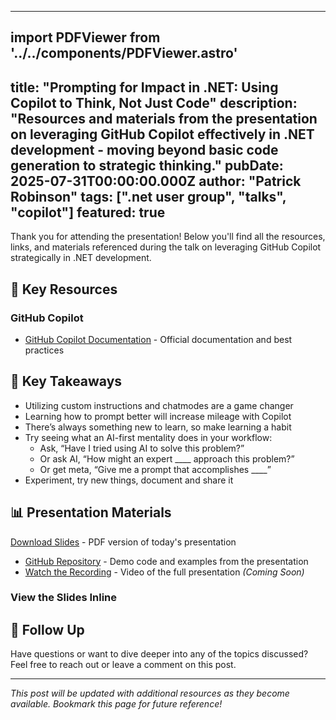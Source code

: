 
---
import PDFViewer from '../../components/PDFViewer.astro'
---
title: "Prompting for Impact in .NET: Using Copilot to Think, Not Just Code"
description: "Resources and materials from the presentation on leveraging GitHub Copilot effectively in .NET development - moving beyond basic code generation to strategic thinking."
pubDate: 2025-07-31T00:00:00.000Z
author: "Patrick Robinson"
tags: [".net user group", "talks", "copilot"]
featured: true
---


Thank you for attending the presentation! Below you'll find all the resources, links, and materials referenced during the talk on leveraging GitHub Copilot strategically in .NET development.

## 📖 Key Resources

### GitHub Copilot

- [GitHub Copilot Documentation](https://docs.github.com/en/copilot) - Official documentation and best practices


## 🎯 Key Takeaways

- Utilizing custom instructions and chatmodes are a game changer
- Learning how to prompt better will increase mileage with Copilot
- There’s always something new to learn, so make learning a habit
- Try seeing what an AI-first mentality does in your workflow:
  - Ask, “Have I tried using AI to solve this problem?”
  - Or ask AI, “How might an expert ____ approach this problem?”
  - Or get meta, “Give me a prompt that accomplishes ____”
- Experiment, try new things, document and share it


## 📊 Presentation Materials

[Download Slides](/slides/Prompting%20for%20Impact%20in%20.NET.pdf) - PDF version of today's presentation
<PDFViewer
  src="/slides/Prompting%20for%20Impact%20in%20.NET.pdf"
  title="Prompting for Impact in .NET - DNUG July 2025"
  height="700"
/>

- [GitHub Repository](https://github.com/patrob/prompting-for-impact-dotnet-demo) - Demo code and examples from the presentation
- [Watch the Recording](#) - Video of the full presentation *(Coming Soon)*

### View the Slides Inline




## 📧 Follow Up

Have questions or want to dive deeper into any of the topics discussed? Feel free to reach out or leave a comment on this post.

---

*This post will be updated with additional resources as they become available. Bookmark this page for future reference!*
